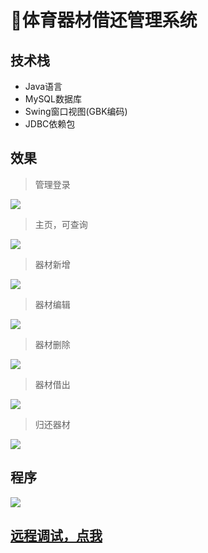 # 🏀体育器材借还管理系统
##  技术栈
- Java语言
- MySQL数据库
- Swing窗口视图(GBK编码)
- JDBC依赖包
## 效果
> 管理登录

![](http://cdn.qiniu.liyansheng.top/img/20240606182055.png)
> 主页，可查询

![](http://cdn.qiniu.liyansheng.top/img/20240606182141.png)
> 器材新增

![](http://cdn.qiniu.liyansheng.top/img/20240606182517.png)

> 器材编辑

![](http://cdn.qiniu.liyansheng.top/img/20240606182637.png)

> 器材删除

![](http://cdn.qiniu.liyansheng.top/img/20240606183319.png)
> 器材借出

![](http://cdn.qiniu.liyansheng.top/img/20240606182552.png)


> 归还器材

![](http://cdn.qiniu.liyansheng.top/img/20240606184129.png)
## 程序
![](http://cdn.qiniu.liyansheng.top/img/20240606185229.png)

## [远程调试，点我](http://blog.liyansheng.top/remote_help)




